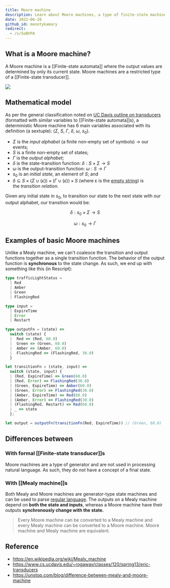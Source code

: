 ```yaml
---
title: Moore machine
description: Learn about Moore machines, a type of finite-state machine where outputs depend only on current states, and explore their differences from Mealy machines and formal definitions.
date: 2022-06-28
github_id: monotykamary
redirect:
  - /s/SoBhPA
---
```


## What is a Moore machine?

A Moore machine is a [[Finite-state automata]] where the output values are determined by only its current state. Moore machines are a restricted type of a [[Finite-state transducer]].

![](assets/moore-machine_moore_machine.webp)

## Mathematical model

As per the general classification noted on [UC Davis outline on transducers](https://www.cs.ucdavis.edu/~rogaway/classes/120/spring13/eric-transducers) (formatted with similar variables to [[Finite-state automata]]s), a deterministic Moore machine has 6 main variables associated with its definition (a sextuple): ($\Sigma$, $S$, $\Gamma$, $\delta$, $\omega$, $s_0$).

- $\Sigma$ is the _input alphabet_ (a finite non-empty set of symbols) -> our events;
- $S$ is a finite non-empty set of states;
- $\Gamma$ is the *output alphabet*;
- $\delta$ is the state-transition function: $\delta: S \times \Sigma \rightarrow S$
- $\omega$ is the output-transition function: $\omega: S \rightarrow \Gamma$
- $s_0$ is an _initial state_, an element of $S$; and
- $\delta \subseteq S \times (\Sigma \cup \{\epsilon\}) \times (\Gamma \cup \{\epsilon\}) \times S$ (where ε is the [empty string](https://en.wikipedia.org/wiki/Empty_string "Empty string")) is the *transition relation*.

Given any initial state in $s_0$, to transition our state to the next state with our output alphabet, our transition would be:

$$
\delta: s_0 \times \Sigma \rightarrow S
$$

$$
\omega: s_0 \rightarrow \Gamma
$$

## Examples of basic Moore machines

Unlike a Mealy machine, we can't coalesce the transition and output functions together as a single transition function. The behavior of the output function is **synchronous** to the state change. As such, we end up with something like this (in Rescript):

```typescript
type trafficLightStatus =
  | Red
  | Amber
  | Green
  | FlashingRed

type input =
  | ExpireTime
  | Error
  | Restart

type outputFn = (state) =>
  switch (state) {
  |  Red => (Red, 60.0)
  |  Green => (Green, 60.0)
  |  Amber => (Amber, 60.0)
  |  FlashingRed => (FlashingRed, 30.0)
  }

let transitionFn = (state, input) =>
  switch (state, input) {
  | (Red, ExpireTime) => Green(60.0)
  | (Red, Error) => FlashingRed(30.0)
  | (Green, ExpireTime) => Amber(60.0)
  | (Green, Error) => FlashingRed(30.0)
  | (Amber, ExpireTime) => Red(60.0)
  | (Amber, Error) => FlashingRed(30.0)
  | (FlashingRed, Restart) => Red(60.0)
  | _ => state
  };

let output = outputFn(transitionFn(Red, ExpireTime)) // (Green, 60.0)
```

## Differences between

### With formal [[Finite-state transducer]]s

Moore machines are a type of generator and are not used in processing natural language. As such, they do not have a concept of a final state.

### With [[Mealy machine]]s

Both Mealy and Moore machines are generator-type state machines and can be used to parse [regular language](https://en.wikipedia.org/wiki/Regular_language). The outputs on a Mealy machine depend on **both the state and inputs**, whereas a Moore machine have their outputs **synchronously change with the state.**

> Every Moore machine can be converted to a Mealy machine and every Mealy machine can be converted to a Moore machine. Moore machine and Mealy machine are equivalent.

## Reference

- https://en.wikipedia.org/wiki/Mealy_machine
- https://www.cs.ucdavis.edu/~rogaway/classes/120/spring13/eric-transducers
- https://unstop.com/blog/difference-between-mealy-and-moore-machine

